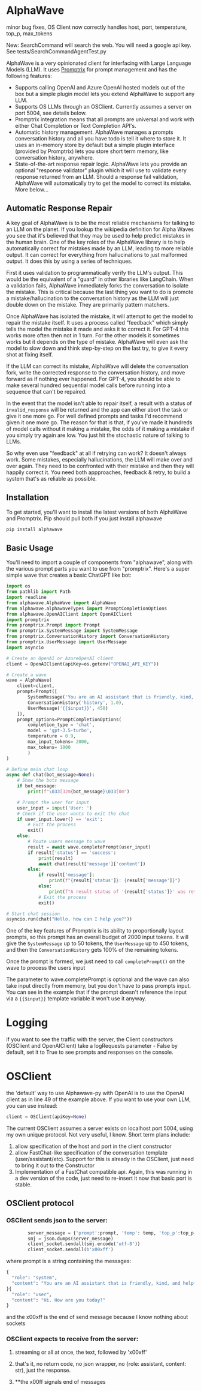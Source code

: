 # AlphaWave
minor bug fixes, OS Client now correctly handles host, port, temperature, top_p, max_tokens

New: SearchCommand will search the web. You will need a google api key.
See tests/SearchCommandAgentTest.py

AlphaWave is a very opinionated client for interfacing with Large Language Models (LLM). It uses [Promptrix](https://github.com/Stevenic/promptrix) for prompt management and has the following features:

- Supports calling OpenAI and Azure OpenAI hosted models out of the box but a simple plugin model lets you extend AlphaWave to support any LLM.
- Supports OS LLMs through an OSClient. Currently assumes a server on port 5004, see details below.
- Promptrix integration means that all prompts are universal and work with either Chat Completion or Text Completion API's.
- Automatic history management. AlphaWave manages a prompts conversation history and all you have todo is tell it where to store it. It uses an in-memory store by default but a simple plugin interface (provided by Promptrix) lets you store short term memory, like conversation history, anywhere.
- State-of-the-art response repair logic. AlphaWave lets you provide an optional "response validator" plugin which it will use to validate every response returned from an LLM. Should a response fail validation, AlphaWave will automatically try to get the model to correct its mistake. More below...

## Automatic Response Repair
A key goal of AlphaWave is to be the most reliable mechanisms for talking to an LLM on the planet. If you lookup the wikipedia definition for Alpha Waves you see that it's believed that they may be used to help predict mistakes in the human brain. One of the key roles of the AlphaWave library is to help automatically correct for mistakes made by an LLM, leading to more reliable output. It can correct for everything from hallucinations to just malformed output. It does this by using a series of techniques.

First it uses validation to programmatically verify the LLM's output. This would be the equivalent of a "guard" in other libraries like LangChain. When a validation fails, AlphaWave immediately forks the conversation to isolate the mistake. This is critical because the last thing you want to do is promote a mistake/hallucination to the conversation history as the LLM will just double down on the mistake. They are primarily pattern matchers.

Once AlphaWave has isolated the mistake, it will attempt to get the model to repair the mistake itself. It uses a process called "feedback" which simply tells the model the mistake it made and asks it to correct it. For GPT-4 this works more often then not in 1 turn. For the other models it sometimes works but it depends on the type of mistake. AlphaWave will even ask the model to slow down and think step-by-step on the last try, to give it every shot at fixing itself.

If the LLM can correct its mistake, AlphaWave will delete the conversation fork, write the corrected response to the conversation history, and move forward as if nothing ever happened. For GPT-4, you should be able to make several hundred sequential model calls before running into a sequence that can't be repaired.

In the event that the model isn't able to repair itself, a result with a status of `invalid_response` will be returned and the app can either abort the task or give it one more go. For well defined prompts and tasks I'd recommend given it one more go. The reason for that is that, if you've made it hundreds of model calls without it making a mistake, the odds of it making a mistake if you simply try again are low. You just hit the stochastic nature of talking to LLMs.

So why even use "feedback" at all if retrying can work? It doesn't always work. Some mistakes, especially hallucinations, the LLM will make over and over again. They need to be confronted with their mistake and then they will happily correct it. You need both appproaches, feedback & retry, to build a system that's as reliable as possible.

## Installation
To get started, you'll want to install the latest versions of both AlphaWave and Promptrix. Pip should pull both if you just install alphawave

```bash
pip install alphawave

```

## Basic Usage
You'll need to import a couple of components from "alphawave", along with the various prompt parts you want to use from "promptrix". Here's a super simple wave that creates a basic ChatGPT like bot:

```python
import os
from pathlib import Path
import readline
from alphawave.AlphaWave import AlphaWave
from alphawave.alphawaveTypes import PromptCompletionOptions
from alphawave.OpenAIClient import OpenAIClient
import promptrix
from promptrix.Prompt import Prompt
from promptrix.SystemMessage import SystemMessage
from promptrix.ConversationHistory import ConversationHistory
from promptrix.UserMessage import UserMessage
import asyncio

# Create an OpenAI or AzureOpenAI client
client = OpenAIClient(apiKey=os.getenv("OPENAI_API_KEY"))

# Create a wave
wave = AlphaWave(
    client=client,
    prompt=Prompt([
        SystemMessage('You are an AI assistant that is friendly, kind, and helpful', 50),
        ConversationHistory('history', 1.0),
        UserMessage('{{$input}}', 450)
    ]),
    prompt_options=PromptCompletionOptions(
        completion_type = 'chat',
        model = 'gpt-3.5-turbo',
        temperature = 0.9,
        max_input_tokens= 2000,
        max_tokens= 1000
        )
)

# Define main chat loop
async def chat(bot_message=None):
    # Show the bots message
    if bot_message:
        print(f"\033[32m{bot_message}\033[0m")

    # Prompt the user for input
    user_input = input('User: ')
    # Check if the user wants to exit the chat
    if user_input.lower() == 'exit':
        # Exit the process
        exit()
    else:
        # Route users message to wave
        result = await wave.completePrompt(user_input)
        if result['status'] == 'success':
            print(result)
            await chat(result['message']['content'])
        else:
            if result['message']:
                print(f"{result['status']}: {result['message']}")
            else:
                print(f"A result status of '{result['status']}' was returned.")
            # Exit the process
            exit()

# Start chat session
asyncio.run(chat("Hello, how can I help you?"))
```

One of the key features of Promptrix is its ability to proportionally layout prompts, so this prompt has an overall budget of 2000 input tokens. It will give the `SystemMessage` up to 50 tokens, the `UserMessage` up to 450 tokens, and then the `ConversationHistory` gets 100% of the remaining tokens.

Once the prompt is formed, we just need to call `completePrompt()` on the wave to process the users input

The  parameter to wave.completePrompt is optional and the wave can also take input directly from memory, but you don't have to pass prompts input. You can see in the example that if the prompt doesn't reference the input via a `{{$input}}` template variable it won't use it anyway.

# Logging
if you want to see the traffic with the server, the Client constructors (OSClient and OpenAIClient) take a logRequests parameter - False by default, set it to True to see prompts and responses on the console.

# OSClient
the 'default' way to use Alphawave-py with OpenAI is to use the OpenAI client as in line 49 of the example above. 
If you want to use your own LLM, you can use instead:

```python
client = OSClient(apiKey=None)
```

The current OSClient assumes a server exists on localhost port 5004, using my own unique protocol.
Not very useful, I know.
Short term plans include: 
1. allow specification of the host and port in the client constructor
2. allow FastChat-like specification of the conversation template (user/assistant/etc). Support for this is already in the OSClient, just need to bring it out to the Constructor
3. Implementation of a FastChat compatible api. Again, this was running in a dev version of the code, just need to re-insert it now that basic port is stable.

## OSClient protocol
### OSClient sends json to the server:
```python
        server_message = {'prompt':prompt, 'temp': temp, 'top_p':top_p, 'max_tokens':max_tokens}
        smj = json.dumps(server_message)
        client_socket.sendall(smj.encode('utf-8'))
        client_socket.sendall(b'x00xff')
```
where prompt is a string containing the messages:
```python
{
  "role": "system",
  "content": "You are an AI assistant that is friendly, kind, and helpful"
}{
  "role": "user",
  "content": "Hi. How are you today?"
}
```

and the x00xff is the end of send message because I know nothing about sockets

### OSClient expects to receive from the server:
1. streaming or all at once, the text, followed by 'x00xff'
2. that's it, no return code, no json wrapper, no {role: assistant, content: str), just the response.





4. **the x00ff signals end of messages
   
